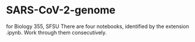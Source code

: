 # SARS-CoV-2-genome
for Biology 355, SFSU
There are four notebooks, identified by the extension .ipynb.  Work through them consecutively.
